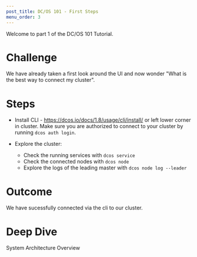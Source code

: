 ```yaml
---
post_title: DC/OS 101 - First Steps
menu_order: 3
---
```


Welcome to part 1 of the DC/OS 101 Tutorial.

# Challenge
We have already taken a first look around the UI and now wonder "What is the best way to connect my cluster".

# Steps
  * Install CLI - https://dcos.io/docs/1.8/usage/cli/install/ or left lower corner in cluster.
    Make sure you are authorized to connect to your cluster by running `dcos auth login`.

  * Explore the cluster:
      * Check the running services with `dcos service`
      * Check the connected nodes with `dcos node`
      * Explore the logs of the leading master with `dcos node log --leader`

# Outcome
 We have sucessfully connected via the cli to our cluster.

# Deep Dive
 System Architecture Overview
